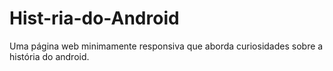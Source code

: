 # Hist-ria-do-Android
Uma página web minimamente responsiva que aborda curiosidades sobre a história do android.
